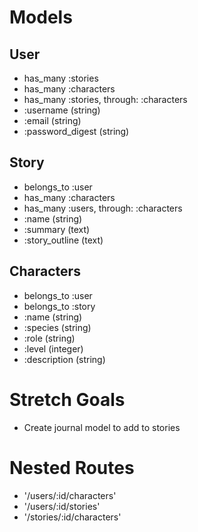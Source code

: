 # Models
## User
 - has_many :stories
 - has_many :characters
 - has_many :stories, through: :characters
 - :username (string)
 - :email (string)
 - :password_digest (string)

## Story
 - belongs_to :user
 - has_many :characters
 - has_many :users, through: :characters
 - :name (string)
 - :summary (text)
 - :story_outline (text)

## Characters
 - belongs_to :user
 - belongs_to :story
 - :name (string)
 - :species (string)
 - :role (string)
 - :level (integer)
 - :description (string)

# Stretch Goals
 - Create journal model to add to stories

# Nested Routes
 - '/users/:id/characters'
 - '/users/:id/stories'
 - '/stories/:id/characters'